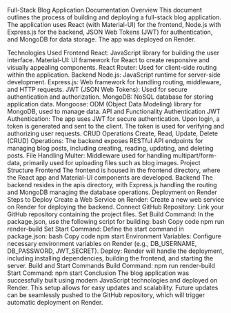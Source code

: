 Full-Stack Blog Application Documentation
Overview
This document outlines the process of building and deploying a full-stack blog application. The application uses React (with Material-UI) for the frontend, Node.js with Express.js for the backend, JSON Web Tokens (JWT) for authentication, and MongoDB for data storage. The app was deployed on Render.

Technologies Used
Frontend
React: JavaScript library for building the user interface.
Material-UI: UI framework for React to create responsive and visually appealing components.
React Router: Used for client-side routing within the application.
Backend
Node.js: JavaScript runtime for server-side development.
Express.js: Web framework for handling routing, middleware, and HTTP requests.
JWT (JSON Web Tokens): Used for secure authentication and authorization.
MongoDB: NoSQL database for storing application data.
Mongoose: ODM (Object Data Modeling) library for MongoDB, used to manage data.
API and Functionality
Authentication
JWT Authentication: The app uses JWT for secure authentication. Upon login, a token is generated and sent to the client. The token is used for verifying and authorizing user requests.
CRUD Operations
Create, Read, Update, Delete (CRUD) Operations: The backend exposes RESTful API endpoints for managing blog posts, including creating, reading, updating, and deleting posts.
File Handling
Multer: Middleware used for handling multipart/form-data, primarily used for uploading files such as blog images.
Project Structure
Frontend
The frontend is housed in the frontend directory, where the React app and Material-UI components are developed.
Backend
The backend resides in the apis directory, with Express.js handling the routing and MongoDB managing the database operations.
Deployment on Render
Steps to Deploy
Create a Web Service on Render: Create a new web service on Render for deploying the backend.
Connect GitHub Repository: Link your GitHub repository containing the project files.
Set Build Command: In the package.json, use the following script for building:
bash
Copy code
npm run render-build
Set Start Command: Define the start command in package.json:
bash
Copy code
npm start
Environment Variables: Configure necessary environment variables on Render (e.g., DB_USERNAME, DB_PASSWORD, JWT_SECRET).
Deploy: Render will handle the deployment, including installing dependencies, building the frontend, and starting the server.
Build and Start Commands
Build Command: npm run render-build
Start Command: npm start
Conclusion
The blog application was successfully built using modern JavaScript technologies and deployed on Render. This setup allows for easy updates and scalability. Future updates can be seamlessly pushed to the GitHub repository, which will trigger automatic deployment on Render.